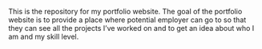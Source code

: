 This is the repository for my portfolio website.  The goal of the portfolio website is to provide a place where potential employer can go to so that they can see all the projects I’ve worked on and to get an idea about who I am and my skill level. 